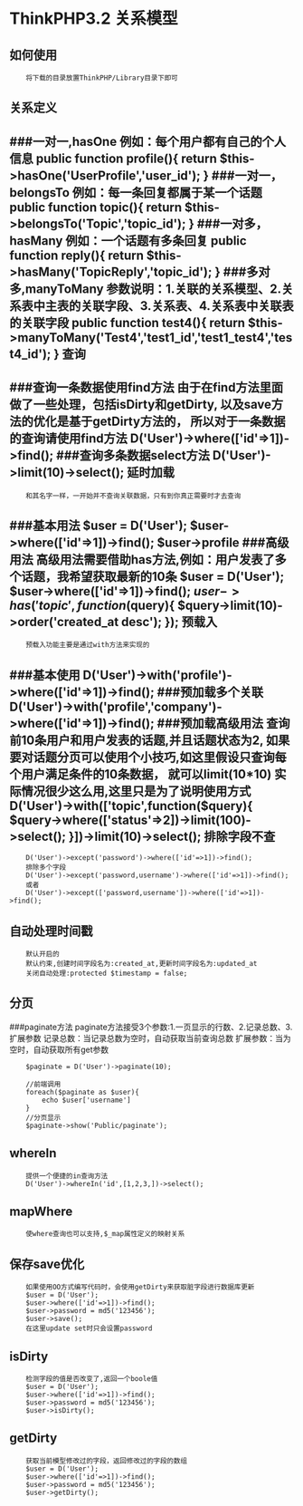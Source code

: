 ThinkPHP3.2 关系模型
================================
如何使用
----------------------------------------
        将下载的目录放置ThinkPHP/Library目录下即可
关系定义
---------------------------------
###一对一,hasOne
        例如：每个用户都有自己的个人信息
        public function profile(){
            return $this->hasOne('UserProfile','user_id');
        }
###一对一，belongsTo
        例如：每一条回复都属于某一个话题
        public function topic(){
            return $this->belongsTo('Topic','topic_id');
        }
###一对多，hasMany
        例如：一个话题有多条回复
        public function reply(){
            return $this->hasMany('TopicReply','topic_id');
        }
###多对多,manyToMany
        参数说明：1.关联的关系模型、2.关系表中主表的关联字段、3.关系表、4.关系表中关联表的关联字段
        public function test4(){
            return $this->manyToMany('Test4','test1_id','test1_test4','test4_id');
        }
查询
--------------------------------------------------------
###查询一条数据使用find方法
        由于在find方法里面做了一些处理，包括isDirty和getDirty,
        以及save方法的优化是基于getDirty方法的，
        所以对于一条数据的查询请使用find方法
        D('User')->where(['id'=>1])->find();
###查询多条数据select方法
        D('User')->limit(10)->select();
延时加载
-----------------------------------------------
        和其名字一样，一开始并不查询关联数据，只有到你真正需要时才去查询
###基本用法
        $user = D('User');
        $user->where(['id'=>1])->find();
        $user->profile
###高级用法
        高级用法需要借助has方法,例如：用户发表了多个话题，我希望获取最新的10条
        $user = D('User');
        $user->where(['id'=>1])->find();
        $user->has('topic',function($query){
            $query->limit(10)->order('created_at desc');
        });
预载入
-------------------------------------------------
        预载入功能主要是通过with方法来实现的
###基本使用
        D('User')->with('profile')->where(['id'=>1])->find();
###预加载多个关联
        D('User')->with('profile','company')->where(['id'=>1])->find();
###预加载高级用法
        查询前10条用户和用户发表的话题,并且话题状态为2,
        如果要对话题分页可以使用个小技巧,如这里假设只查询每个用户满足条件的10条数据，
        就可以limit(10*10)
        实际情况很少这么用,这里只是为了说明使用方式
        D('User')->with(['topic',function($query){
            $query->where(['status'=>2])->limit(100)->select();
        }])->limit(10)->select();
排除字段不查
-----------------------------------------------
        D('User')->except('password')->where(['id'=>1])->find();
        排除多个字段
        D('User')->except('password,username')->where(['id'=>1])->find();
        或者
        D('User')->except(['password,username'])->where(['id'=>1])->find();
自动处理时间戳
--------------------------------------------------
        默认开启的
        默认约束,创建时间字段名为:created_at,更新时间字段名为:updated_at
        关闭自动处理:protected $timestamp = false;
分页
--------------------------------------------------
###paginate方法
        paginate方法接受3个参数:1.一页显示的行数、2.记录总数、3.扩展参数
        记录总数：当记录总数为空时，自动获取当前查询总数
        扩展参数：当为空时，自动获取所有get参数

        $paginate = D('User')->paginate(10);

        //前端调用
        foreach($paginate as $user){
            echo $user['username']
        }
        //分页显示
        $paginate->show('Public/paginate');
whereIn
-----------------------------------------------------
        提供一个便捷的in查询方法
        D('User')->whereIn('id',[1,2,3,])->select();
mapWhere
-----------------------------------------------------
        使where查询也可以支持,$_map属性定义的映射关系
保存save优化
-----------------------------------------------------
        如果使用OO方式编写代码时，会使用getDirty来获取脏字段进行数据库更新
        $user = D('User');
        $user->where(['id'=>1])->find();
        $user->password = md5('123456');
        $user->save();
        在这里update set时只会设置password
isDirty
---------------------------------------------------------
        检测字段的值是否改变了,返回一个boole值
        $user = D('User');
        $user->where(['id'=>1])->find();
        $user->password = md5('123456');
        $user->isDirty();
getDirty
----------------------------------------------------------
        获取当前模型修改过的字段，返回修改过的字段的数组
        $user = D('User');
        $user->where(['id'=>1])->find();
        $user->password = md5('123456');
        $user->getDirty();




